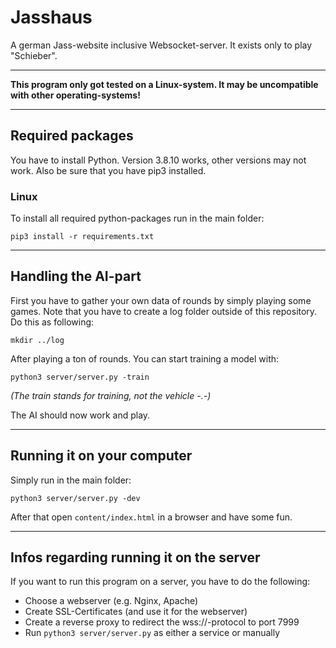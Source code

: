 # Jasshaus
A german Jass-website inclusive Websocket-server. It exists only to play "Schieber".

---

**This program only got tested on a Linux-system. It may be uncompatible with other operating-systems!**

---
## Required packages

You have to install Python. Version 3.8.10 works, other versions may not work. Also be sure that you have pip3 installed.

### Linux

To install all required python-packages run in the main folder:
```
pip3 install -r requirements.txt
```

---

## Handling the AI-part

First you have to gather your own data of rounds by simply playing some games. Note that you have to create a log folder outside of this repository. Do this as following:
```
mkdir ../log
```
After playing a ton of rounds. You can start training a model with:
```
python3 server/server.py -train
```
*(The train stands for training, not the vehicle -.-)*

The AI should now work and play.

---

## Running it on your computer

Simply run in the main folder:
```
python3 server/server.py -dev
```
After that open `content/index.html` in a browser and have some fun.

---

## Infos regarding running it on the server

If you want to run this program on a server, you have to do the following:

* Choose a webserver (e.g. Nginx, Apache)
* Create SSL-Certificates (and use it for the webserver)
* Create a reverse proxy to redirect the wss://-protocol to port 7999
* Run `python3 server/server.py` as either a service or manually
